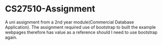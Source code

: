 # CS27510-Assignment
A uni assignment from a 2nd year module(Commercial Database Application). The assignment required use of bootstrap to built the example webpages therefore has value as a reference should I need to use bootstrap again.
